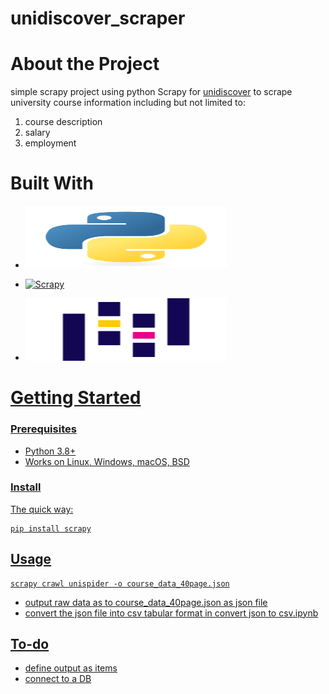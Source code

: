 
# unidiscover_scraper
# About the Project
simple scrapy project using python Scrapy for [unidiscover](https://discoveruni.gov.uk/) to scrape university course information including but not limited to:
  1. course description
  2. salary
  3. employment

# Built With
- <p align="left"> <a href="https://www.python.org" target="_blank" rel="noreferrer"> <img src="https://raw.githubusercontent.com/devicons/devicon/master/icons/python/python-original.svg" alt="python" width="322" height="100"/> </a> </p>
- <p align="left"> <a href="https://github.com/scrapy/scrapy" target="_blank" rel="noreferrer"> <img src="https://camo.githubusercontent.com/de54ffbef2c6d880ea66ce4b89cbbf21385b4f0c9318907a4f51110272aa9925/68747470733a2f2f7363726170792e6f72672f696d672f7363726170796c6f676f2e706e67" alt="Scrapy" width="322" height="100"/> </a> </p>
- <p align="left"> <a href="https://pandas.pydata.org/" target="_blank" rel="noreferrer"> <img src="https://raw.githubusercontent.com/devicons/devicon/2ae2a900d2f041da66e950e4d48052658d850630/icons/pandas/pandas-original.svg" alt="pandas" width="322" height="100"/>

# Getting Started

### Prerequisites
-   Python 3.8+
-   Works on Linux, Windows, macOS, BSD

### Install
The quick way:
```
pip install scrapy
```
## Usage
```
scrapy crawl unispider -o course_data_40page.json
```

- output raw data as to course_data_40page.json as json file
- convert the json file into csv tabular format in convert json to csv.ipynb



## To-do
- define output as items
- connect to a DB

